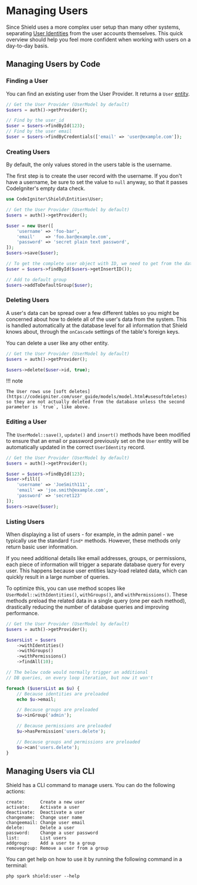 # Managing Users

Since Shield uses a more complex user setup than many other systems, separating [User Identities](../getting_started/concepts.md#user-identities) from the user accounts themselves. This quick overview should help you feel more confident when working with users on a day-to-day basis.

## Managing Users by Code

### Finding a User

You can find an existing user from the User Provider. It returns a `User`
[entity](https://codeigniter.com/user_guide/models/entities.html).

```php
// Get the User Provider (UserModel by default)
$users = auth()->getProvider();

// Find by the user_id
$user = $users->findById(123);
// Find by the user email
$user = $users->findByCredentials(['email' => 'user@example.com']);
```

### Creating Users

By default, the only values stored in the users table is the username.

The first step is to create the user record with the username. If you don't have a username, be sure to set the value to `null` anyway, so that it passes CodeIgniter's empty data check.

```php
use CodeIgniter\Shield\Entities\User;

// Get the User Provider (UserModel by default)
$users = auth()->getProvider();

$user = new User([
    'username' => 'foo-bar',
    'email'    => 'foo.bar@example.com',
    'password' => 'secret plain text password',
]);
$users->save($user);

// To get the complete user object with ID, we need to get from the database
$user = $users->findById($users->getInsertID());

// Add to default group
$users->addToDefaultGroup($user);
```

### Deleting Users

A user's data can be spread over a few different tables so you might be concerned about how to delete all of the user's data from the system. This is handled automatically at the database level for all information that Shield knows about, through the `onCascade` settings of the table's foreign keys.

You can delete a user like any other entity.

```php
// Get the User Provider (UserModel by default)
$users = auth()->getProvider();

$users->delete($user->id, true);
```

!!! note

    The User rows use [soft deletes](https://codeigniter.com/user_guide/models/model.html#usesoftdeletes) so they are not actually deleted from the database unless the second parameter is `true`, like above.

### Editing a User

The `UserModel::save()`, `update()` and `insert()` methods have been modified to ensure that an email or password previously set on the `User` entity will be automatically updated in the correct `UserIdentity` record.

```php
// Get the User Provider (UserModel by default)
$users = auth()->getProvider();

$user = $users->findById(123);
$user->fill([
    'username' => 'JoeSmith111',
    'email' => 'joe.smith@example.com',
    'password' => 'secret123'
]);
$users->save($user);
```

### Listing Users

When displaying a list of users - for example, in the admin panel - we typically use the standard `find*` methods. However, these methods only return basic user information.

If you need additional details like email addresses, groups, or permissions, each piece of information will trigger a separate database query for every user. This happens because user entities lazy-load related data, which can quickly result in a large number of queries.

To optimize this, you can use method scopes like `UserModel::withIdentities()`, `withGroups()`, and `withPermissions()`. These methods preload the related data in a single query (one per each method), drastically reducing the number of database queries and improving performance.

```php
// Get the User Provider (UserModel by default)
$users = auth()->getProvider();

$usersList = $users
    ->withIdentities()
    ->withGroups()
    ->withPermissions()
    ->findAll(10);

// The below code would normally trigger an additional
// DB queries, on every loop iteration, but now it won't

foreach ($usersList as $u) {
    // Because identities are preloaded
    echo $u->email;

    // Because groups are preloaded
    $u->inGroup('admin');

    // Because permissions are preloaded
    $u->hasPermission('users.delete');

    // Because groups and permissions are preloaded
    $u->can('users.delete');
}
```

## Managing Users via CLI

Shield has a CLI command to manage users. You can do the following actions:

```text
create:      Create a new user
activate:    Activate a user
deactivate:  Deactivate a user
changename:  Change user name
changeemail: Change user email
delete:      Delete a user
password:    Change a user password
list:        List users
addgroup:    Add a user to a group
removegroup: Remove a user from a group
```

You can get help on how to use it by running the following command in a terminal:

```console
php spark shield:user --help
```
